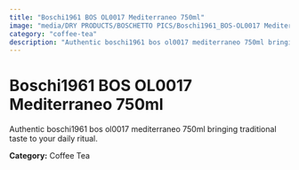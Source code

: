 ```yaml
---
title: "Boschi1961 BOS OL0017 Mediterraneo 750ml"
image: "media/DRY PRODUCTS/BOSCHETTO PICS/Boschi1961_BOS-OL0017 Mediterraneo 750ml.png"
category: "coffee-tea"
description: "Authentic boschi1961 bos ol0017 mediterraneo 750ml bringing traditional taste to your daily ritual."
---
```


# Boschi1961 BOS OL0017 Mediterraneo 750ml

Authentic boschi1961 bos ol0017 mediterraneo 750ml bringing traditional taste to your daily ritual.

**Category:** Coffee Tea
